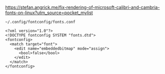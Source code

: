 https://stefan.angrick.me/fix-rendering-of-microsoft-calibri-and-cambria-fonts-on-linux?utm_source=pocket_mylist

```
~/.config/fontconfig/fonts.conf
```

```
<?xml version="1.0"?>
<!DOCTYPE fontconfig SYSTEM "fonts.dtd">
<fontconfig>
  <match target="font">
    <edit name="embeddedbitmap" mode="assign">
      <bool>false</bool>
    </edit>
  </match>
</fontconfig>
```
